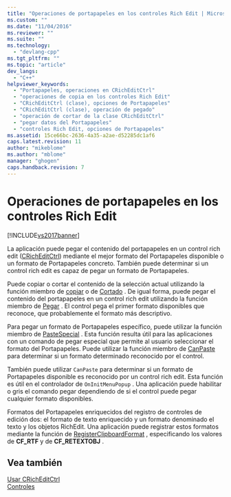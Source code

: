 ```yaml
---
title: "Operaciones de portapapeles en los controles Rich Edit | Microsoft Docs"
ms.custom: ""
ms.date: "11/04/2016"
ms.reviewer: ""
ms.suite: ""
ms.technology: 
  - "devlang-cpp"
ms.tgt_pltfrm: ""
ms.topic: "article"
dev_langs: 
  - "C++"
helpviewer_keywords: 
  - "Portapapeles, operaciones en CRichEditCtrl"
  - "operaciones de copia en los controles Rich Edit"
  - "CRichEditCtrl (clase), opciones de Portapapeles"
  - "CRichEditCtrl (clase), operación de pegado"
  - "operación de cortar de la clase CRichEditCtrl"
  - "pegar datos del Portapapeles"
  - "controles Rich Edit, opciones de Portapapeles"
ms.assetid: 15ce66bc-2636-4a35-a2ae-d52285dc1af6
caps.latest.revision: 11
author: "mikeblome"
ms.author: "mblome"
manager: "ghogen"
caps.handback.revision: 7
---
```

# Operaciones de portapapeles en los controles Rich Edit
[!INCLUDE[vs2017banner](../assembler/inline/includes/vs2017banner.md)]

La aplicación puede pegar el contenido del portapapeles en un control rich edit \([CRichEditCtrl](../mfc/reference/cricheditctrl-class.md)\) mediante el mejor formato del Portapapeles disponible o un formato de Portapapeles concreto.  También puede determinar si un control rich edit es capaz de pegar un formato de Portapapeles.  
  
 Puede copiar o cortar el contenido de la selección actual utilizando la función miembro de [copiar](../Topic/CRichEditCtrl::Copy.md) o de [Cortado](../Topic/CRichEditCtrl::Cut.md) .  De igual forma, puede pegar el contenido del portapapeles en un control rich edit utilizando la función miembro de [Pegar](../Topic/CRichEditCtrl::Paste.md) .  El control pega el primer formato disponibles que reconoce, que probablemente el formato más descriptivo.  
  
 Para pegar un formato de Portapapeles específico, puede utilizar la función miembro de [PasteSpecial](../Topic/CRichEditCtrl::PasteSpecial.md) .  Esta función resulta útil para las aplicaciones con un comando de pegar especial que permite al usuario seleccionar el formato del Portapapeles.  Puede utilizar la función miembro de [CanPaste](../Topic/CRichEditCtrl::CanPaste.md) para determinar si un formato determinado reconocido por el control.  
  
 También puede utilizar `CanPaste` para determinar si un formato de Portapapeles disponible es reconocido por un control rich edit.  Esta función es útil en el controlador de `OnInitMenuPopup` .  Una aplicación puede habilitar o gris el comando pegar dependiendo de si el control puede pegar cualquier formato disponibles.  
  
 Formatos del Portapapeles enriquecidos del registro de controles de edición dos: el formato de texto enriquecido y un formato denominado el texto y los objetos RichEdit.  Una aplicación puede registrar estos formatos mediante la función de [RegisterClipboardFormat](http://msdn.microsoft.com/library/windows/desktop/ms649049) , especificando los valores de **CF\_RTF** y de **CF\_RETEXTOBJ** .  
  
## Vea también  
 [Usar CRichEditCtrl](../mfc/using-cricheditctrl.md)   
 [Controles](../mfc/controls-mfc.md)